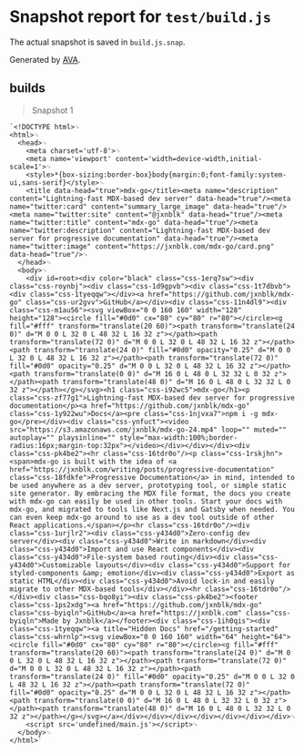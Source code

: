 # Snapshot report for `test/build.js`

The actual snapshot is saved in `build.js.snap`.

Generated by [AVA](https://ava.li).

## builds

> Snapshot 1

    `<!DOCTYPE html>␊
    <html>␊
      <head>␊
        <meta charset='utf-8'>␊
        <meta name='viewport' content='width=device-width,initial-scale=1'>␊
        <style>*{box-sizing:border-box}body{margin:0;font-family:system-ui,sans-serif}</style>␊
        <title data-head="true">mdx-go</title><meta name="description" content="Lightning-fast MDX-based dev server" data-head="true"/><meta name="twitter:card" content="summary_large_image" data-head="true"/><meta name="twitter:site" content="@jxnblk" data-head="true"/><meta name="twitter:title" content="mdx-go" data-head="true"/><meta name="twitter:description" content="Lightning-fast MDX-based dev server for progressive documentation" data-head="true"/><meta name="twitter:image" content="https://jxnblk.com/mdx-go/card.png" data-head="true"/>␊
      </head>␊
      <body>␊
        <div id=root><div color="black" class="css-1erq7sw"><div class="css-roynbj"><div class="css-1d9gpvb"><div class="css-1t7dbvb"><div class="css-1tyeqqw"></div><a href="https://github.com/jxnblk/mdx-go" class="css-ur2gvv">GitHub</a></div><div class="css-11n4dl9"><div class="css-m1au56"><svg viewBox="0 0 160 160" width="128" height="128"><circle fill="#0d0" cx="80" cy="80" r="80"></circle><g fill="#fff" transform="translate(20 60)"><path transform="translate(24 0)" d="M 0 0 L 32 0 L 48 32 L 16 32 z"></path><path transform="translate(72 0)" d="M 0 0 L 32 0 L 48 32 L 16 32 z"></path><path transform="translate(24 0)" fill="#0d0" opacity="0.25" d="M 0 0 L 32 0 L 48 32 L 16 32 z"></path><path transform="translate(72 0)" fill="#0d0" opacity="0.25" d="M 0 0 L 32 0 L 48 32 L 16 32 z"></path><path transform="translate(0 0)" d="M 16 0 L 48 0 L 32 32 L 0 32 z"></path><path transform="translate(48 0)" d="M 16 0 L 48 0 L 32 32 L 0 32 z"></path></g></svg><h1 class="css-i92wc5">mdx-go</h1><p class="css-zf77g1">Lightning-fast MDX-based dev server for progressive documentation</p><a href="https://github.com/jxnblk/mdx-go" class="css-1y922wu">Docs</a><pre class="css-1njvxa7">npm i -g mdx-go</pre></div><div class="css-ynfuct"><video src="https://s3.amazonaws.com/jxnblk/mdx-go-24.mp4" loop="" muted="" autoplay="" playsinline="" style="max-width:100%;border-radius:16px;margin-top:32px"></video></div></div></div><div class="css-pk4be2"><hr class="css-16tdr0o"/><p class="css-1rskjhn"><span>mdx-go is built with the idea of <a href="https://jxnblk.com/writing/posts/progressive-documentation" class="css-18fdkfe">Progressive Documentation</a> in mind, intended to be used anywhere as a dev server, prototyping tool, or simple static site generator. By embracing the MDX file format, the docs you create with mdx-go can easily be used in other tools. Start your docs with mdx-go, and migrated to tools like Next.js and Gatsby when needed. You can even keep mdx-go around to use as a dev tool outside of other React applications.</span></p><hr class="css-16tdr0o"/><div class="css-1urjlr2"><div class="css-y434d0">Zero-config dev server</div><div class="css-y434d0">Write in markdown</div><div class="css-y434d0">Import and use React components</div><div class="css-y434d0">File-system based routing</div><div class="css-y434d0">Customizable layouts</div><div class="css-y434d0">Support for styled-components &amp; emotion</div><div class="css-y434d0">Export as static HTML</div><div class="css-y434d0">Avoid lock-in and easily migrate to other MDX-based tools</div></div><hr class="css-16tdr0o"/></div><div class="css-bqo8yi"><div class="css-pk4be2"><footer class="css-1ps2xdg"><a href="https://github.com/jxnblk/mdx-go" class="css-byiqln">GitHub</a><a href="https://jxnblk.com" class="css-byiqln">Made by Jxnblk</a></footer><div class="css-1ih0qis"><div class="css-1tyeqqw"><a title="Hidden Docs" href="/getting-started" class="css-whrnlp"><svg viewBox="0 0 160 160" width="64" height="64"><circle fill="#0d0" cx="80" cy="80" r="80"></circle><g fill="#fff" transform="translate(20 60)"><path transform="translate(24 0)" d="M 0 0 L 32 0 L 48 32 L 16 32 z"></path><path transform="translate(72 0)" d="M 0 0 L 32 0 L 48 32 L 16 32 z"></path><path transform="translate(24 0)" fill="#0d0" opacity="0.25" d="M 0 0 L 32 0 L 48 32 L 16 32 z"></path><path transform="translate(72 0)" fill="#0d0" opacity="0.25" d="M 0 0 L 32 0 L 48 32 L 16 32 z"></path><path transform="translate(0 0)" d="M 16 0 L 48 0 L 32 32 L 0 32 z"></path><path transform="translate(48 0)" d="M 16 0 L 48 0 L 32 32 L 0 32 z"></path></g></svg></a></div></div></div></div></div></div></div>␊
        <script src='undefined/main.js'></script>␊
      </body>␊
    </html>`
